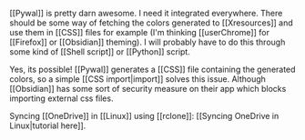 [[Pywal]] is pretty darn awesome. I need it integrated everywhere. There should be some way of fetching the colors generated to [[Xresources]] and use them in [[CSS]] files for example (I'm thinking [[userChrome]] for [[Firefox]] or [[Obsidian]] theming). I will probably have to do this through some kind of [[Shell script]] or [[Python]] script.

Yes, its possible! [[Pywal]] generates a [[CSS]] file containing the generated colors, so a simple [[CSS import|import]] solves this issue. Although [[Obsidian]] has some sort of security measure on their app which blocks importing external css files.

Syncing [[OneDrive]] in [[Linux]] using [[rclone]]: [[Syncing OneDrive in Linux|tutorial here]].